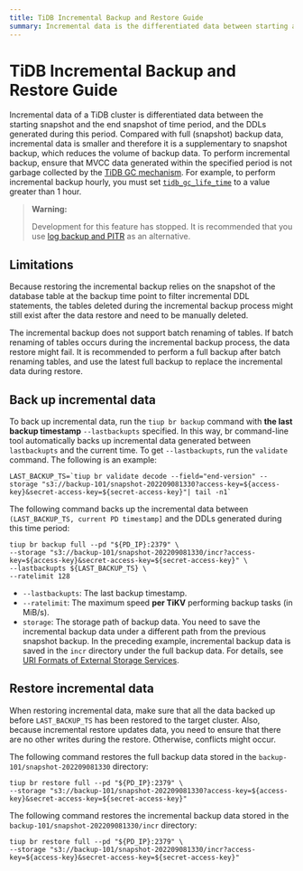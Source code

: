 ```yaml
---
title: TiDB Incremental Backup and Restore Guide
summary: Incremental data is the differentiated data between starting and end snapshots, along with DDLs. It reduces backup volume and requires setting `tidb_gc_life_time` for incremental backup. Use `tiup br backup` with `--lastbackupts` for incremental backup and ensure all previous data is restored before restoring incremental data.
---
```


# TiDB Incremental Backup and Restore Guide

Incremental data of a TiDB cluster is differentiated data between the starting snapshot and the end snapshot of time period, and the DDLs generated during this period. Compared with full (snapshot) backup data, incremental data is smaller and therefore it is a supplementary to snapshot backup, which reduces the volume of backup data. To perform incremental backup, ensure that MVCC data generated within the specified period is not garbage collected by the [TiDB GC mechanism](/garbage-collection-overview.md). For example, to perform incremental backup hourly, you must set [`tidb_gc_life_time`](/system-variables.md#tidb_gc_life_time-new-in-v50) to a value greater than 1 hour.

> **Warning:**
>
> Development for this feature has stopped. It is recommended that you use [log backup and PITR](/br/br-pitr-guide.md) as an alternative.

## Limitations

Because restoring the incremental backup relies on the snapshot of the database table at the backup time point to filter incremental DDL statements, the tables deleted during the incremental backup process might still exist after the data restore and need to be manually deleted.

The incremental backup does not support batch renaming of tables. If batch renaming of tables occurs during the incremental backup process, the data restore might fail. It is recommended to perform a full backup after batch renaming tables, and use the latest full backup to replace the incremental data during restore.

## Back up incremental data

To back up incremental data, run the `tiup br backup` command with **the last backup timestamp** `--lastbackupts` specified. In this way, br command-line tool automatically backs up incremental data generated between `lastbackupts` and the current time. To get `--lastbackupts`, run the `validate` command. The following is an example:

```shell
LAST_BACKUP_TS=`tiup br validate decode --field="end-version" --storage "s3://backup-101/snapshot-202209081330?access-key=${access-key}&secret-access-key=${secret-access-key}"| tail -n1`
```

The following command backs up the incremental data between `(LAST_BACKUP_TS, current PD timestamp]` and the DDLs generated during this time period:

```shell
tiup br backup full --pd "${PD_IP}:2379" \
--storage "s3://backup-101/snapshot-202209081330/incr?access-key=${access-key}&secret-access-key=${secret-access-key}" \
--lastbackupts ${LAST_BACKUP_TS} \
--ratelimit 128
```

- `--lastbackupts`: The last backup timestamp.
- `--ratelimit`: The maximum speed **per TiKV** performing backup tasks (in MiB/s).
- `storage`: The storage path of backup data. You need to save the incremental backup data under a different path from the previous snapshot backup. In the preceding example, incremental backup data is saved in the `incr` directory under the full backup data. For details, see [URI Formats of External Storage Services](/external-storage-uri.md).

## Restore incremental data

When restoring incremental data, make sure that all the data backed up before `LAST_BACKUP_TS` has been restored to the target cluster. Also, because incremental restore updates data, you need to ensure that there are no other writes during the restore. Otherwise, conflicts might occur.

The following command restores the full backup data stored in the `backup-101/snapshot-202209081330` directory:

```shell
tiup br restore full --pd "${PD_IP}:2379" \
--storage "s3://backup-101/snapshot-202209081330?access-key=${access-key}&secret-access-key=${secret-access-key}"
```

The following command restores the incremental backup data stored in the `backup-101/snapshot-202209081330/incr` directory:

```shell
tiup br restore full --pd "${PD_IP}:2379" \
--storage "s3://backup-101/snapshot-202209081330/incr?access-key=${access-key}&secret-access-key=${secret-access-key}"
```
